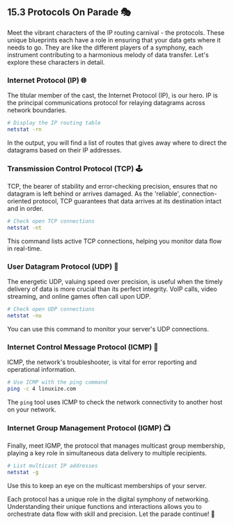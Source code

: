 ## 15.3 Protocols On Parade 🎭

Meet the vibrant characters of the IP routing carnival - the protocols. These unique blueprints each have a role in ensuring that your data gets where it needs to go. They are like the different players of a symphony, each instrument contributing to a harmonious melody of data transfer. Let's explore these characters in detail.

### Internet Protocol (IP) 🌐

The titular member of the cast, the Internet Protocol (IP), is our hero. IP is the principal communications protocol for relaying datagrams across network boundaries. 

```bash
# Display the IP routing table
netstat -rn
```

In the output, you will find a list of routes that gives away where to direct the datagrams based on their IP addresses.

### Transmission Control Protocol (TCP) 🕹️

TCP, the bearer of stability and error-checking precision, ensures that no datagram is left behind or arrives damaged. As the 'reliable', connection-oriented protocol, TCP guarantees that data arrives at its destination intact and in order.

```bash
# Check open TCP connections
netstat -nt
```

This command lists active TCP connections, helping you monitor data flow in real-time.

### User Datagram Protocol (UDP) 🚴

The energetic UDP, valuing speed over precision, is useful when the timely delivery of data is more crucial than its perfect integrity. VoIP calls, video streaming, and online games often call upon UDP.

```bash
# Check open UDP connections
netstat -nu
```

You can use this command to monitor your server's UDP connections.

### Internet Control Message Protocol (ICMP) 📣

ICMP, the network's troubleshooter, is vital for error reporting and operational information. 

```bash
# Use ICMP with the ping command
ping -c 4 linuxize.com
```

The `ping` tool uses ICMP to check the network connectivity to another host on your network.

### Internet Group Management Protocol (IGMP) 📺

Finally, meet IGMP, the protocol that manages multicast group membership, playing a key role in simultaneous data delivery to multiple recipients.

```bash
# List multicast IP addresses
netstat -g
```

Use this to keep an eye on the multicast memberships of your server.

Each protocol has a unique role in the digital symphony of networking. Understanding their unique functions and interactions allows you to orchestrate data flow with skill and precision. Let the parade continue! 🎷